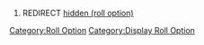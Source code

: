 1.  REDIRECT [hidden (roll option)](hidden_\(roll_option\) "wikilink")

[Category:Roll Option](Category:Roll_Option "wikilink")
[Category:Display Roll Option](Category:Display_Roll_Option "wikilink")